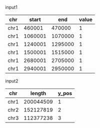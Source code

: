 input1

|chr    |start      |end |value|
| --- | --- | --- | --- |
|chr1  | 460001   |470000     |1|
|chr1  |1060001  |1070000     |1|
|chr1  |1240001  |1295000    | 1|
|chr1  |1500001  |1515000    | 1|
|chr1  |2680001  |2705000    | 1|
|chr1  |2940001  |2950000     |1|

input2

|chr      |length |y_pos|
| --- | --- | --- |
|chr1  |200044509| 1  |  
|chr2  |152127819 |2 |   
|chr3  |112377238 |3|
